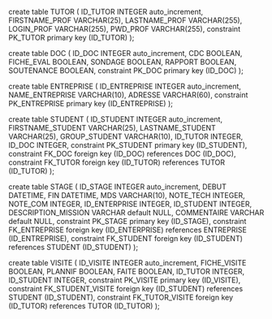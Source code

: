 create table TUTOR
(
    ID_TUTOR       INTEGER auto_increment,
    FIRSTNAME_PROF VARCHAR(25),
    LASTNAME_PROF  VARCHAR(255),
    LOGIN_PROF     VARCHAR(255),
    PWD_PROF       VARCHAR(255),
    constraint PK_TUTOR
        primary key (ID_TUTOR)
);

create table DOC
(
    ID_DOC     INTEGER auto_increment,
    CDC        BOOLEAN,
    FICHE_EVAL BOOLEAN,
    SONDAGE    BOOLEAN,
    RAPPORT    BOOLEAN,
    SOUTENANCE BOOLEAN,
    constraint PK_DOC
        primary key (ID_DOC)
);

create table ENTREPRISE
(
    ID_ENTREPRISE   INTEGER auto_increment,
    NAME_ENTREPRISE VARCHAR(10),
    ADRESSE         VARCHAR(60),
    constraint PK_ENTREPRISE
        primary key (ID_ENTREPRISE)
);

create table STUDENT
(
    ID_STUDENT        INTEGER auto_increment,
    FIRSTNAME_STUDENT VARCHAR(25),
    LASTNAME_STUDENT  VARCHAR(25),
    GROUP_STUDENT     VARCHAR(10),
    ID_TUTOR          INTEGER,
    ID_DOC            INTEGER,
    constraint PK_STUDENT
        primary key (ID_STUDENT),
    constraint FK_DOC
        foreign key (ID_DOC) references DOC (ID_DOC),
    constraint FK_TUTOR
        foreign key (ID_TUTOR) references TUTOR (ID_TUTOR)
);

create table STAGE
(
    ID_STAGE            INTEGER auto_increment,
    DEBUT               DATETIME,
    FIN                 DATETIME,
    MDS                 VARCHAR(10),
    NOTE_TECH           INTEGER,
    NOTE_COM            INTEGER,
    ID_ENTERPRISE       INTEGER,
    ID_STUDENT          INTEGER,
    DESCRIPTION_MISSION VARCHAR default NULL,
    COMMENTAIRE         VARCHAR default NULL,
    constraint PK_STAGE
        primary key (ID_STAGE),
    constraint FK_ENTREPRISE
        foreign key (ID_ENTERPRISE) references ENTREPRISE (ID_ENTREPRISE),
    constraint FK_STUDENT
        foreign key (ID_STUDENT) references STUDENT (ID_STUDENT)
);

create table VISITE
(
    ID_VISITE    INTEGER auto_increment,
    FICHE_VISITE BOOLEAN,
    PLANNIF      BOOLEAN,
    FAITE        BOOLEAN,
    ID_TUTOR     INTEGER,
    ID_STUDENT   INTEGER,
    constraint PK_VISITE
        primary key (ID_VISITE),
    constraint FK_STUDENT_VISITE
        foreign key (ID_STUDENT) references STUDENT (ID_STUDENT),
    constraint FK_TUTOR_VISITE
        foreign key (ID_TUTOR) references TUTOR (ID_TUTOR)
);
